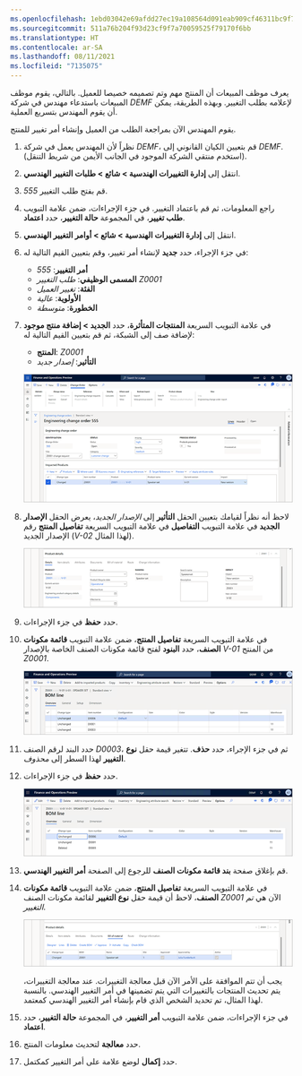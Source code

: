 ```yaml
---
ms.openlocfilehash: 1ebd03042e69afdd27ec19a108564d091eab909cf46311bc9f7db2bff16bd3ef
ms.sourcegitcommit: 511a76b204f93d23cf9f7a70059525f79170f6bb
ms.translationtype: HT
ms.contentlocale: ar-SA
ms.lasthandoff: 08/11/2021
ms.locfileid: "7135075"
---
```

يعرف موظف المبيعات أن المنتج مهم وتم تصميمه خصيصا للعميل. بالتالي، يقوم موظف المبيعات باستدعاء مهندس في شركة *DEMF* لإعلامه بطلب التغيير. وبهذه الطريقة، يمكن أن يقوم المهندس بتسريع العملية.

يقوم المهندس الآن بمراجعة الطلب من العميل وإنشاء أمر تغيير للمنتج.

1. نظراً لأن المهندس يعمل في شركة *DEMF*، قم بتعيين الكيان القانوني إلى *DEMF*. (استخدم منتقي الشركة الموجود في الجانب الأيمن من شريط التنقل).
1. انتقل إلى **إدارة التغييرات الهندسية > شائع > طلبات التغيير الهندسي**.
1. قم بفتح طلب التغيير *555*.
1. راجع المعلومات، ثم قم باعتماد التغيير. في جزء الإجراءات، ضمن علامة التبويب **طلب تغيير**، في المجموعة **حالة التغيير**، حدد **اعتماد**.
1. انتقل إلى **إدارة التغييرات الهندسية > شائع > أوامر التغيير الهندسي**.
1. في جزء الإجراء، حدد **جديد** لإنشاء أمر تغيير، وقم بتعيين القيم التالية له:

    - **أمر التغيير**: *555*
    - **المسمى الوظيفي**: *طلب التغيير Z0001*
    - **الفئة**: *تغيير العميل*
    - **الأولوية**: *عالية*
    - **الخطورة**: *متوسطة*

1. في علامة التبويب السريعة **المنتجات المتأثرة**، حدد **الجديد > إضافة منتج موجود** لإضافة صف إلى الشبكة، ثم قم بتعيين القيم التالية له:

    - **المنتج**: *Z0001*
    - **التأثير**: *إصدار جديد*

    [![كيفية إنشاء أمر تغيير هندسي.](../media/eng-change-order-ss.png)](../media/eng-change-order-ss.png#lightbox)


1. لاحظ أنه نظراً لقيامك بتعيين الحقل **التأثير** إلى *الإصدار الجديد*، يعرض الحقل **الإصدار الجديد** في علامة التبويب **التفاصيل**  في علامة التبويب السريعة **تفاصيل المنتج** رقم الإصدار الجديد (*V-02* لهذا المثال).

    [![تفاصيل المنتج لأمر التغيير الهندسي.](../media/eng-change-order-product-details-ss.png)](../media/eng-change-order-product-details-ss.png#lightbox)

1. حدد **حفظ** في جزء الإجراءات.
1. في علامة التبويب السريعة **تفاصيل المنتج**، ضمن علامة التبويب **قائمة مكونات الصنف**، حدد **البنود** لفتح قائمة مكونات الصنف الخاصة بالإصدار *V-01* من المنتج *Z0001*.

    [![لقطة شاشة لبنود قائمة مكونات الصنف لمنتج هندسي.](../media/eng-product-bom-lines-ss.png)](../media/eng-product-bom-lines-ss.png#lightbox)

1. حدد البند لرقم الصنف *D0003*، ثم في جزء الإجراء، حدد **حذف**. تتغير قيمة حقل **نوع التغيير** لهذا السطر إلى *محذوف*.
1. حدد **حفظ** في جزء الإجراءات.

    [![بنود قائمة مكونات الصنف للمنتج الهندسي المعدل.](../media/eng-product-bom-lines-modified-ss.png)](../media/eng-product-bom-lines-modified-ss.png#lightbox)

1. قم بإغلاق صفحة **بند قائمة مكونات الصنف** للرجوع إلى الصفحة **أمر التغيير الهندسي**.
1. في علامة التبويب السريعة **تفاصيل المنتج**، ضمن علامة التبويب **قائمة مكونات الصنف**، لاحظ أن قيمة حقل **نوع التغيير** لقائمة مكونات الصنف *Z0001* الآن هي *تم التغيير*.

    [![أمر التغيير الهندسي الذي يتضمن قائمة مكونات صنف تم تغييرها.](../media/eng-change-order-changed-bom-ss.png)](../media/eng-change-order-changed-bom-ss.png#lightbox)

    يجب أن تتم الموافقة على الأمر الآن قبل معالجة التغييرات. عند معالجة التغييرات، يتم تحديث المنتجات بالتغييرات التي يتم تضمينها في أمر التغيير الهندسي. بالنسبة لهذا المثال، تم تحديد الشخص الذي قام بإنشاء أمر التغيير الهندسي كمعتمد.

1. في جزء الإجراءات، ضمن علامة التبويب **أمر التغيير**، في المجموعة **حالة التغيير**، حدد **اعتماد**.
1. حدد **معالجة** لتحديث معلومات المنتج.
1. حدد **إكمال** لوضع علامة على أمر التغيير كمكتمل.
